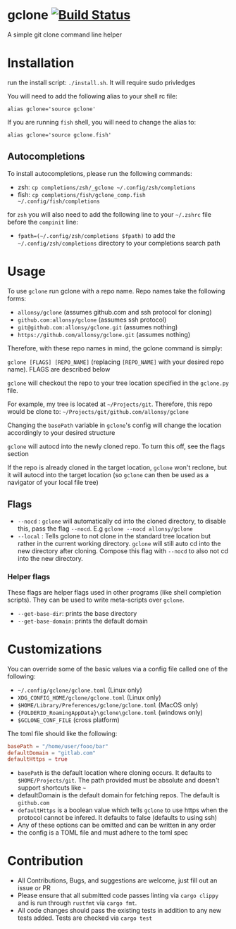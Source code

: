 # gclone [![Build Status](https://travis-ci.org/allonsy/gclone.svg?branch=master)](https://travis-ci.org/allonsy/gclone)
A simple git clone command line helper

# Installation
run the install script: `./install.sh`. It will require sudo privledges

You will need to add the following alias to your shell rc file:

`alias gclone='source gclone'`

If you are running `fish` shell, you will need to change the alias to:

`alias gclone='source gclone.fish'`

## Autocompletions
To install autocompletions, please run the following commands:

* zsh: `cp completions/zsh/_gclone ~/.config/zsh/completions`
* fish: `cp completions/fish/gclone_comp.fish ~/.config/fish/completions`

for `zsh` you will also need to add the following line to your `~/.zshrc` file before the `compinit` line:
* `fpath=(~/.config/zsh/completions $fpath)` to add the `~/.config/zsh/completions` directory to your completions search path

# Usage
To use `gclone` run gclone with a repo name. Repo names take the following forms:

* `allonsy/gclone` (assumes github.com and ssh protocol for cloning)
* `github.com:allonsy/gclone` (assumes ssh protocol)
* `git@github.com:allonsy/gclone.git` (assumes nothing)
* `https://github.com/allonsy/gclone.git` (assumes nothing)

Therefore, with these repo names in mind, the gclone command is simply:

`gclone [FLAGS] [REPO_NAME]` (replacing `[REPO_NAME]` with your desired repo name). FLAGS are described below

`gclone` will checkout the repo to your tree location specified in the `gclone.py` file. 

For example, my tree is located at `~/Projects/git`. Therefore, this repo would be clone to: `~/Projects/git/github.com/allonsy/gclone`

Changing the `basePath` variable in `gclone`'s config will change the location accordingly to your desired structure

`gclone` will autocd into the newly cloned repo. To turn this off, see the flags section

If the repo is already cloned in the target location, `gclone` won't reclone, but it will autocd into the target location (so `gclone` can then be used as a navigator of your local file tree)

## Flags

* `--nocd` : `gclone` will automatically cd into the cloned directory, to disable this, pass the flag `--nocd`. E.g `gclone --nocd allonsy/gclone`
* `--local` : Tells gclone to not clone in the standard tree location but rather in the current working directory. `gclone` will still auto cd into the new directory after cloning. Compose this flag with `--nocd` to also not cd into the new directory.

### Helper flags
These flags are helper flags used in other programs (like shell completion scripts). They can be used to write meta-scripts over `gclone`.
* `--get-base-dir`: prints the base directory
* `--get-base-domain`: prints the default domain 

# Customizations
You can override some of the basic values via a config file called one of the following:
* `~/.config/gclone/gclone.toml` (Linux only)
* `XDG_CONFIG_HOME/gclone/gclone.toml` (Linux only)
* `$HOME/Library/Preferences/gclone/gclone.toml` (MacOS only)
* `{FOLDERID_RoamingAppData}\gclone\gclone.toml` (windows only)
* `$GCLONE_CONF_FILE` (cross platform)

The toml file should like the following:
```toml
basePath = "/home/user/fooo/bar"
defaultDomain = "gitlab.com"
defaultHttps = true
```

* `basePath` is the default location where cloning occurs. It defaults to `$HOME/Projects/git`. The path provided must be absolute and doesn't support shortcuts like `~`
* defaultDomain is the default domain for fetching repos. The default is `github.com`
* `defaultHttps` is a boolean value which tells `gclone` to use https when the protocol cannot be infered. It defaults to false (defaults to using ssh)
* Any of these options can be omitted and can be written in any order
* the config is a TOML file and must adhere to the toml spec

# Contribution
* All Contributions, Bugs, and suggestions are welcome, just fill out an issue or PR
* Please ensure that all submitted code passes linting via `cargo clippy` and is run through `rustfmt` via `cargo fmt`.
* All code changes should pass the existing tests in addition to any new tests added. Tests are checked via `cargo test`
